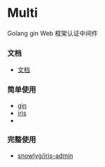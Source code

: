 # Multi
Golang gin Web 框架认证中间件

### 文档
- [文档](https://pkg.go.dev/github.com/snowlyg/multi)

### 简单使用
- [gin](gin/example/main.go)
- [iris](iris/example/main.go)
- 
### 完整使用
- [snowlyg/iris-admin](https://github.com/snowlyg/iris-admin)
